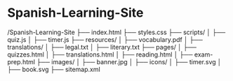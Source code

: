 # Spanish-Learning-Site
/Spanish-Learning-Site
  ├── index.html
  ├── styles.css
  ├── scripts/
  │   ├── quiz.js
  │   ├── timer.js
  ├── resources/
  │   ├── vocabulary.pdf
  │   ├── translations/
  │       ├── legal.txt
  │       ├── literary.txt
  ├── pages/
  │   ├── quizzes.html
  │   ├── translations.html
  │   ├── reading.html
  │   ├── exam-prep.html
  ├── images/
  │   ├── banner.jpg
  │   ├── icons/
  │       ├── timer.svg
  │       ├── book.svg
  ├── sitemap.xml
